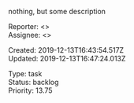 
nothing, but some description

Reporter:  <>  
Assignee:  <>

Created: 2019-12-13T16:43:54.517Z  
Updated: 2019-12-13T16:47:24.013Z

Type: task  
Status: backlog  
Priority: 13.75
